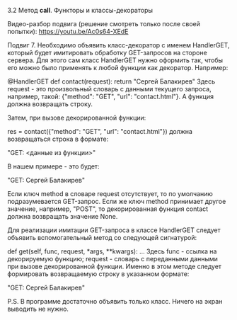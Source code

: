 3.2 Метод __call__. Функторы и классы-декораторы

Видео-разбор подвига (решение смотреть только после своей попытки): https://youtu.be/Ac0s64-XEdE

Подвиг 7. Необходимо объявить класс-декоратор с именем HandlerGET, который будет имитировать обработку GET-запросов на стороне сервера. Для этого сам класс HandlerGET нужно оформить так, чтобы его можно было применять к любой функции как декоратор. Например:

@HandlerGET
def contact(request):
    return "Сергей Балакирев"
Здесь request - это произвольный словарь с данными текущего запроса, например, такой: {"method": "GET", "url": "contact.html"}. А функция должна возвращать строку.

Затем, при вызове декорированной функции:

res = contact({"method": "GET", "url": "contact.html"})
должна возвращаться строка в формате:

"GET: <данные из функции>"

В нашем примере - это будет:

"GET: Сергей Балакирев"

Если ключ method в словаре request отсутствует, то по умолчанию подразумевается GET-запрос. Если же ключ method принимает другое значение, например, "POST", то декорированная функция contact должна возвращать значение None.

Для реализации имитации GET-запроса в классе HandlerGET следует объявить вспомогательный метод со следующей сигнатурой:

def get(self, func, request, *args, **kwargs): ...
Здесь func - ссылка на декорируемую функцию; request - словарь с переданными данными при вызове декорированной функции. Именно в этом методе следует формировать возвращаемую строку в указанном формате:

"GET: Сергей Балакирев"

P.S. В программе достаточно объявить только класс. Ничего на экран выводить не нужно.
